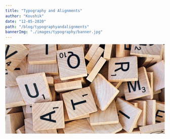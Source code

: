 ```yaml
---
title: "Typography and Alignments"
author: "Koushik"
date: "12-05-2020"
path: "/blog/typographyandalignments"
bannerImg: "./images/typography/banner.jpg"
---
```

![image](./images/typography/banner.jpg)  